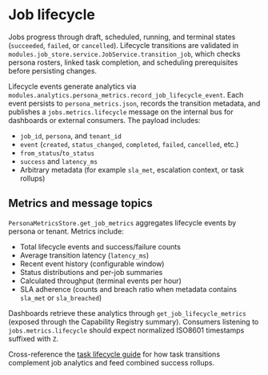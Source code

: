 # Job lifecycle

Jobs progress through draft, scheduled, running, and terminal states (`succeeded`, `failed`, or `cancelled`). Lifecycle transitions are validated in `modules.job_store.service.JobService.transition_job`, which checks persona rosters, linked task completion, and scheduling prerequisites before persisting changes.

Lifecycle events generate analytics via `modules.analytics.persona_metrics.record_job_lifecycle_event`. Each event persists to `persona_metrics.json`, records the transition metadata, and publishes a `jobs.metrics.lifecycle` message on the internal bus for dashboards or external consumers. The payload includes:

- `job_id`, `persona`, and `tenant_id`
- `event` (`created`, `status_changed`, `completed`, `failed`, `cancelled`, etc.)
- `from_status`/`to_status`
- `success` and `latency_ms`
- Arbitrary metadata (for example `sla_met`, escalation context, or task rollups)

## Metrics and message topics

`PersonaMetricsStore.get_job_metrics` aggregates lifecycle events by persona or tenant. Metrics include:

- Total lifecycle events and success/failure counts
- Average transition latency (`latency_ms`)
- Recent event history (configurable window)
- Status distributions and per-job summaries
- Calculated throughput (terminal events per hour)
- SLA adherence (counts and breach ratio when metadata contains `sla_met` or `sla_breached`)

Dashboards retrieve these analytics through `get_job_lifecycle_metrics` (exposed through the Capability Registry summary). Consumers listening to `jobs.metrics.lifecycle` should expect normalized ISO8601 timestamps suffixed with `Z`.

Cross-reference the [task lifecycle guide](../tasks/overview.md#ui-and-dashboards) for how task transitions complement job analytics and feed combined success rollups.
